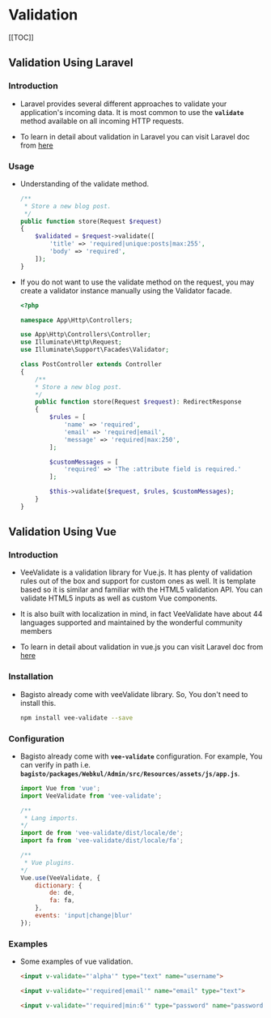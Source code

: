# Validation

[[TOC]]

## Validation Using Laravel

### Introduction

- Laravel provides several different approaches to validate your application's incoming data. It is most common to use the **`validate`** method available on all incoming HTTP requests.

- To learn in detail about validation in Laravel you can visit Laravel doc from [here](https://laravel.com/docs/10.x/validation)

### Usage

- Understanding of the validate method.

    ```php
    /**
     * Store a new blog post.
     */
    public function store(Request $request)
    {
        $validated = $request->validate([
            'title' => 'required|unique:posts|max:255',
            'body' => 'required',
        ]);
    }
    ```
- If you do not want to use the validate method on the request, you may create a validator instance manually using the Validator facade.

    ```php
    <?php
 
    namespace App\Http\Controllers;
    
    use App\Http\Controllers\Controller;
    use Illuminate\Http\Request;
    use Illuminate\Support\Facades\Validator;
    
    class PostController extends Controller
    {
        /**
        * Store a new blog post.
        */
        public function store(Request $request): RedirectResponse
        {
            $rules = [
                'name' => 'required',
                'email' => 'required|email',
                'message' => 'required|max:250',
            ];

            $customMessages = [
                'required' => 'The :attribute field is required.'
            ];

            $this->validate($request, $rules, $customMessages);
        }
    }
    ```

## Validation Using Vue

### Introduction

- VeeValidate is a validation library for Vue.js. It has plenty of validation rules out of the box and support for custom ones as well. It is template based so it is similar and familiar with the HTML5 validation API. You can validate HTML5 inputs as well as custom Vue components.

- It is also built with localization in mind, in fact VeeValidate have about 44 languages supported and maintained by the wonderful community members

- To learn in detail about validation in vue.js you can visit Laravel doc from [here](https://vee-validate.logaretm.com/v2/guide/)

### Installation

- Bagisto already come with veeValidate library. So, You don't need to install this.

    ```sh
    npm install vee-validate --save
    ```

### Configuration

- Bagisto already come with **`vee-validate`** configuration. For example, You can verify in path i.e. **`bagisto/packages/Webkul/Admin/src/Resources/assets/js/app.js`**.

    ```js
    import Vue from 'vue';
    import VeeValidate from 'vee-validate';

    /**
     * Lang imports.
    */
    import de from 'vee-validate/dist/locale/de';
    import fa from 'vee-validate/dist/locale/fa';

    /**
     * Vue plugins.
    */
    Vue.use(VeeValidate, {
        dictionary: {
            de: de,
            fa: fa,
        },
        events: 'input|change|blur'
    });
    ```
### Examples

- Some examples of vue validation. 

    ```html
    <input v-validate="'alpha'" type="text" name="username">

    <input v-validate="'required|email'" name="email" type="text">

    <input v-validate="'required|min:6'" type="password" name="password">
    ```